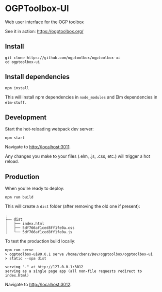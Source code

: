 # OGPToolbox-UI

Web user interface for the OGP toolbox

See it in action: https://ogptoolbox.org/

## Install

    git clone https://github.com/ogptoolbox/ogptoolbox-ui
    cd ogptoolbox-ui

## Install dependencies

    npm install

This will install npm dependencies in `node_modules` and Elm dependencies in `elm-stuff`.

## Development

Start the hot-reloading webpack dev server:

    npm start

Navigate to <http://localhost:3011>.

Any changes you make to your files (.elm, .js, .css, etc.) will trigger
a hot reload.

## Production

When you're ready to deploy:

    npm run build

This will create a `dist` folder (after removing the old one if present):

    .
    ├── dist
    │   ├── index.html
    │   ├── 5df766af1ced8ff1fe0a.css
    │   └── 5df766af1ced8ff1fe0a.js

To test the production build locally:

    npm run serve
    > ogptoolbox-ui@0.0.1 serve /home/cbenz/Dev/ogptoolbox/ogptoolbox-ui
    > static --spa dist

    serving "." at http://127.0.0.1:3012
    serving as a single page app (all non-file requests redirect to index.html)

Navigate to <http://localhost:3012>.
